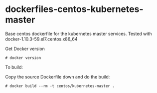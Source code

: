 dockerfiles-centos-kubernetes-master
====================================

Base centos dockerfile for the kubernetes master services.
Tested with docker-1.10.3-59.el7.centos.x86_64

Get Docker version
```
# docker version
```

To build:

Copy the source Dockerfile down and do the build:
```
# docker build --rm -t centos/kubernetes-master .
```
